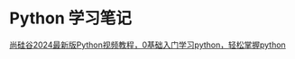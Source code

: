 # Python 学习笔记
[尚硅谷2024最新版Python视频教程，0基础入门学习python，轻松掌握python](https://www.bilibili.com/video/BV1eZ421b7ag/?share_source=copy_web&vd_source=1a19ee7188306ee33fc42336f6743675)